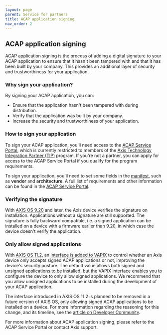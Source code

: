 ```yaml
---
layout: page
parent: Service for partners
title: ACAP application signing
nav_order: 2
---
```


## ACAP application signing

ACAP application signing is the process of adding a digital signature to your ACAP application to ensure that it hasn't been tampered with and that it has been built by your company. This provides an additional layer of security and trustworthiness for your application.

### Why sign your application?

By signing your ACAP application, you can:

- Ensure that the application hasn't been tampered with during distribution.
- Verify that the application was built by your company.
- Increase the security and trustworthiness of your application.

### How to sign your application

To sign your ACAP application, you'll need access to the [ACAP Service Portal](acap-service-portal), which is currently restricted to members of the [Axis Technology Integration Partner (TIP)](https://www.axis.com/partner/technology-integration-partner-program) program. If you're not a partner, you can apply for access to the ACAP Service Portal if you qualify for the program requirements.

To sign your application, you'll need to set some fields in the [manifest](../develop/application-project-structure#manifest-file-content), such as **vendor** and **architecture**. A full list of requirements and other information can be found in the [ACAP Service Portal](acap-service-portal).

### Verifying the signature

With [AXIS OS 9.20](https://help.axis.com/en-us/axis-os-release-notes#active-2019-9-20) and later, the Axis device verifies the signature on installation. Applications without a signature are still supported. The signature is fully backward compatible, i.e. a signed application can be installed on a device with a firmware earlier than 9.20, in which case the device doesn't verify the application.

### Only allow signed applications

With [AXIS OS 11.2](https://help.axis.com/en-us/axis-os-release-notes#axis-os-11-2), an [interface is added to VAPIX](https://www.axis.com/vapix-library/subjects/t10102231/section/t10036126/display?section=t10036126-t10185050) to control whether an Axis device only accepts signed ACAP applications or not, improving the device's security posture. The default value allows both signed and unsigned applications to be installed, but the VAPIX interface enables you to configure the device to only allow signed applications. We recommend that you allow unsigned applications to be installed during the development of your ACAP application.

The interface introduced in AXIS OS 11.2 is planned to be removed in a future version of AXIS OS, only allowing signed ACAP applications to be installed on a device. For more information regarding the reasoning for this change, and its timeline, see the [article on Developer Community](https://www.axis.com/developer-community/news/axis-os-root-acap-signing).

For more information about ACAP application signing, please refer to the ACAP Service Portal or contact Axis support.
